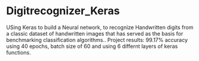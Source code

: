 # Digitrecognizer_Keras
USing Keras to build a Neural network, to recognize Handwritten digits from a classic dataset of handwritten images that has served as the basis for benchmarking classification algorithms..
Project results: 99.17% accuracy using 40 epochs, batch size of 60 and using 6 differnt layers of keras functions.
